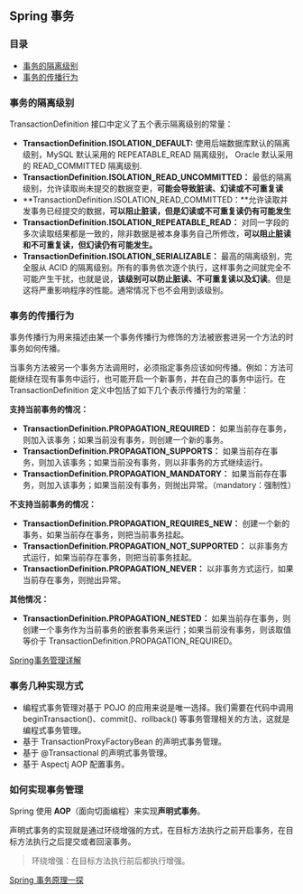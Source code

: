 ## Spring 事务



### 目录

- [事务的隔离级别](#事务的隔离级别)
- [事务的传播行为](#事务的传播行为)

### 事务的隔离级别

TransactionDefinition 接口中定义了五个表示隔离级别的常量：

- **TransactionDefinition.ISOLATION_DEFAULT:**	使用后端数据库默认的隔离级别，MySQL 默认采用的 REPEATABLE_READ 隔离级别， Oracle 默认采用的 READ_COMMITTED 隔离级别.
- **TransactionDefinition.ISOLATION_READ_UNCOMMITTED：** 最低的隔离级别，允许读取尚未提交的数据变更，**可能会导致脏读、幻读或不可重复读**
- **TransactionDefinition.ISOLATION_READ_COMMITTED：**允许读取并发事务已经提交的数据，**可以阻止脏读，但是幻读或不可重复读仍有可能发生**
- **TransactionDefinition.ISOLATION_REPEATABLE_READ：** 对同一字段的多次读取结果都是一致的，除非数据是被本身事务自己所修改，**可以阻止脏读和不可重复读，但幻读仍有可能发生。**
- **TransactionDefinition.ISOLATION_SERIALIZABLE：** 最高的隔离级别，完全服从 ACID 的隔离级别。所有的事务依次逐个执行，这样事务之间就完全不可能产生干扰，也就是说，**该级别可以防止脏读、不可重复读以及幻读**。但是这将严重影响程序的性能。通常情况下也不会用到该级别。



### 事务的传播行为

事务传播行为用来描述由某一个事务传播行为修饰的方法被嵌套进另一个方法的时事务如何传播。

当事务方法被另一个事务方法调用时，必须指定事务应该如何传播。例如：方法可能继续在现有事务中运行，也可能开启一个新事务，并在自己的事务中运行。在 TransactionDefinition 定义中包括了如下几个表示传播行为的常量：

**支持当前事务的情况：**

- **TransactionDefinition.PROPAGATION_REQUIRED：** 如果当前存在事务，则加入该事务；如果当前没有事务，则创建一个新的事务。
- **TransactionDefinition.PROPAGATION_SUPPORTS：** 如果当前存在事务，则加入该事务；如果当前没有事务，则以非事务的方式继续运行。
- **TransactionDefinition.PROPAGATION_MANDATORY：** 如果当前存在事务，则加入该事务；如果当前没有事务，则抛出异常。（mandatory：强制性）



**不支持当前事务的情况：**

- **TransactionDefinition.PROPAGATION_REQUIRES_NEW：** 创建一个新的事务，如果当前存在事务，则把当前事务挂起。
- **TransactionDefinition.PROPAGATION_NOT_SUPPORTED：** 以非事务方式运行，如果当前存在事务，则把当前事务挂起。
- **TransactionDefinition.PROPAGATION_NEVER：** 以非事务方式运行，如果当前存在事务，则抛出异常。



**其他情况：**

- **TransactionDefinition.PROPAGATION_NESTED：** 如果当前存在事务，则创建一个事务作为当前事务的嵌套事务来运行；如果当前没有事务，则该取值等价于 TransactionDefinition.PROPAGATION_REQUIRED。





[Spring事务管理详解](https://juejin.im/post/5b00c52ef265da0b95276091#heading-9)



### 事务几种实现方式

- 编程式事务管理对基于 POJO 的应用来说是唯一选择。我们需要在代码中调用 beginTransaction()、commit()、rollback() 等事务管理相关的方法，这就是编程式事务管理。
- 基于 TransactionProxyFactoryBean 的声明式事务管理。
- 基于 @Transactional 的声明式事务管理。
- 基于 Aspectj AOP 配置事务。



### 如何实现事务管理

Spring 使用 **AOP**（面向切面编程）来实现**声明式事务**。

声明式事务的实现就是通过环绕增强的方式，在目标方法执行之前开启事务，在目标方法执行之后提交或者回滚事务。

> 环绕增强：在目标方法执行前后都执行增强。



[Spring 事务原理一探](https://zhuanlan.zhihu.com/p/54067384)
